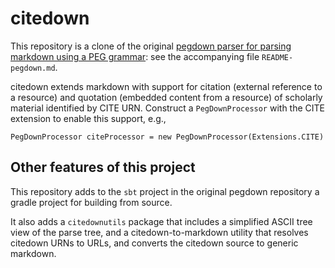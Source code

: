 # citedown #

This repository is a clone of the original [pegdown parser for parsing markdown using a PEG grammar][1]:  see the accompanying file `README-pegdown.md`.

citedown extends markdown with support for citation (external reference to a resource) and quotation (embedded content from a resource) of scholarly material identified by CITE URN.  Construct a `PegDownProcessor`  with the CITE extension to enable this support, e.g.,

    PegDownProcessor citeProcessor = new PegDownProcessor(Extensions.CITE)



## Other features of this project ##

This repository adds to the `sbt` project in the original pegdown repository a gradle project for building from source.

It also adds a `citedownutils` package that includes a simplified ASCII tree view of the parse tree, and a citedown-to-markdown utility that resolves citedown URNs to URLs, and converts the citedown source to generic markdown.


[1]: https://github.com/sirthias/pegdown
